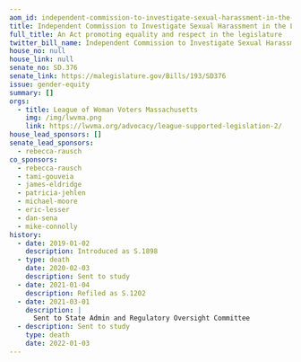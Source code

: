```yaml
---
aom_id: independent-commission-to-investigate-sexual-harassment-in-the-legislature
title: Independent Commission to Investigate Sexual Harassment in the Legislature
full_title: An Act promoting equality and respect in the legislature
twitter_bill_name: Independent Commission to Investigate Sexual Harassment in the Legislature
house_no: null
house_link: null
senate_no: SD.376
senate_link: https://malegislature.gov/Bills/193/SD376
issue: gender-equity
summary: []
orgs:
  - title: League of Woman Voters Massachusetts
    img: /img/lwvma.png
    link: https://lwvma.org/advocacy/league-supported-legislation-2/
house_lead_sponsors: []
senate_lead_sponsors:
  - rebecca-rausch
co_sponsors:
  - rebecca-rausch
  - tami-gouveia
  - james-eldridge
  - patricia-jehlen
  - michael-moore
  - eric-lesser
  - dan-sena
  - mike-connolly
history:
  - date: 2019-01-02
    description: Introduced as S.1898
  - type: death
    date: 2020-02-03
    description: Sent to study
  - date: 2021-01-04
    description: Refiled as S.1202
  - date: 2021-03-01
    description: |
      Sent to State Admin and Regulatory Oversight Committee
  - description: Sent to study
    type: death
    date: 2022-01-03
---
```

